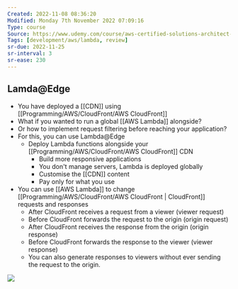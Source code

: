 ```yaml
---
Created: 2022-11-08 08:36:20
Modified: Monday 7th November 2022 07:09:16
Type: course
Source: https://www.udemy.com/course/aws-certified-solutions-architect-associate-saa-c01/?xref=E0Aed11STH4LPUQvCz0GJFABTmM=
Tags: [development/aws/lambda, review]
sr-due: 2022-11-25
sr-interval: 3
sr-ease: 230
---
```



## Lamda@Edge

- You have deployed a [[CDN]] using [[Programming/AWS/CloudFront/AWS CloudFront]]
- What if you wanted to run a global [[AWS Lambda]] alongside?
- Or how to implement request filtering before reaching your application?
- For this, you can use Lambda@Edge
    - Deploy Lambda functions alongside your [[Programming/AWS/CloudFront/AWS CloudFront]] CDN
        - Build more responsive applications
        - You don't manage servers, Lambda is deployed globally
        - Customise the [[CDN]] content
        - Pay only for what you use
- You can use [[AWS Lambda]] to change [[Programming/AWS/CloudFront/AWS CloudFront | CloudFront]] requests and responses
    - After CloudFront receives a request from a viewer (viewer request)
    - Before CloudFront forwards the request to the origin (origin request)
    - After CloudFront receives the response from the origin (origin response)
    - Before CloudFront forwards the response to the viewer (viewer response)
    - You can also generate responses to viewers without ever sending the request to the origin.

![](2019-12-31-12-05-18.png)
    
